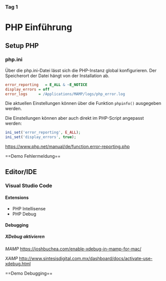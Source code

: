 ### Tag 1

# PHP Einführung

## Setup PHP

### php.ini
Über die php.ini-Datei lässt sich die PHP-Instanz global konfigurieren. Der Speicherort der Datei hängt von der Installation ab.  
```ini
error_reporting   = E_ALL & ~E_NOTICE
display_errors = off
error_logs     = /Applications/MAMP/logs/php_error.log
```
Die aktuellen Einstellungen können über die Funktion `phpinfo()` ausgegeben werden.

Die Einstellungen können aber auch direkt im PHP-Script angepasst werden:

```php
ini_set('error_reporting', E_ALL);
ini_set('display_errors', true);
```
https://www.php.net/manual/de/function.error-reporting.php

==Demo Fehlermeldung==

## Editor/IDE

### Visual Studio Code

#### Extensions
- PHP Intellisense
- PHP Debug

#### Debugging
##### XDebug aktivieren
*MAMP*
https://joshbuchea.com/enable-xdebug-in-mamp-for-mac/

*XAMP*
http://www.sintesisdigital.com.mx/dashboard/docs/activate-use-xdebug.html

==Demo Debugging==
<!--stackedit_data:
eyJoaXN0b3J5IjpbLTE4MzIzMTkzNTMsMTMxMDU0ODYzNiwxMD
E2OTE5NzU5LDU2MzU4NTc1MiwxMTMwODgxMjE3LDEwNjQxOTUy
MDcsLTI0NzMxNzU1NF19
-->